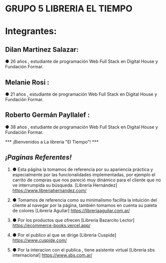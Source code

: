 
# GRUPO 5 LIBRERIA EL TIEMPO

# Integrantes:

## Dilan Martinez Salazar:

 ● 26 años , estudiante de programación Web Full Stack en Digital House y Fundación Formar.

 ## Melanie Rosi :

 ● 21 años , estudiante de programación Web Full Stack en Digital House y Fundación Formar.

 ## Roberto Germán Payllalef :

 ● 38 años , estudiante de programación Web Full Stack en Digital House y Fundación Formar.

*** ¡Bienvenidos a La libreria "El Tiempo"! *** 






## ***¡Paginas Referentes!***  
1.   ● Esta página la tomamos de referencia por su apariencia práctica y especialmente por las funcionalidades implementadas, por ejemplo el carrito de compras que nos pareció muy dinámico para el cliente que no ve interrumpida su búsqueda. [Librería Hernández]  https://www.libreriahernandez.com/

2.   ● Tomamos de referencia como su minimalismo facilita la intuición del cliente al navegar por la página, también tomamos en cuenta su paleta de colores [Librería Aguilar]  https://libreriaaguilar.com.ar/

3.   ● Por los productos que ofrecen [Librería Bazarcito Lector] https://ecommerce-books.vercel.app/

4.   ● Por el publico al  que se dirige [Librería Cuspide] https://www.cuspide.com/

5.   ● Por la interacion con el publica , tiene asistente virtual  [Librería sbs internacional] https://www.sbs.com.ar/

